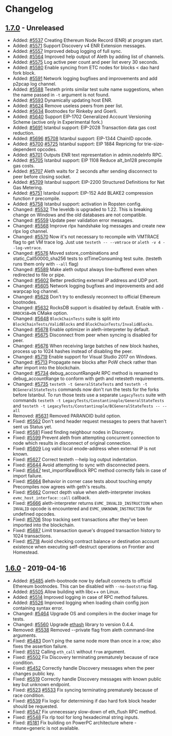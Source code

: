 # Changelog

## [1.7.0] - Unreleased

- Added: [#5537](https://github.com/ethereum/aleth/pull/5537) Creating Ethereum Node Record (ENR) at program start.
- Added: [#5571](https://github.com/ethereum/aleth/pull/5571) Support Discovery v4 ENR Extension messages.
- Added: [#5557](https://github.com/ethereum/aleth/pull/5557) Improved debug logging of full sync.
- Added: [#5564](https://github.com/ethereum/aleth/pull/5564) Improved help output of Aleth by adding list of channels.
- Added: [#5575](https://github.com/ethereum/aleth/pull/5575) Log active peer count and peer list every 30 seconds.
- Added: [#5580](https://github.com/ethereum/aleth/pull/5580) Enable syncing from ETC nodes for blocks < dao hard fork block.
- Added: [#5591](https://github.com/ethereum/aleth/pull/5591) Network logging bugfixes and improvements and add p2pcap log channel.
- Added: [#5588](https://github.com/ethereum/aleth/pull/5588) Testeth prints similar test suite name suggestions, when the name passed in `-t` argument is not found.
- Added: [#5593](https://github.com/ethereum/aleth/pull/5593) Dynamically updating host ENR.
- Added: [#5624](https://github.com/ethereum/aleth/pull/5624) Remove useless peers from peer list.
- Added: [#5634](https://github.com/ethereum/aleth/pull/5634) Bootnodes for Rinkeby and Goerli.
- Added: [#5640](https://github.com/ethereum/aleth/pull/5640) Support EIP-1702 Generalized Account Versioning Scheme (active only in Experimental fork.)
- Added: [#5691](https://github.com/ethereum/aleth/pull/5691) Istanbul support: EIP-2028 Transaction data gas cost reduction.
- Added: [#5696](https://github.com/ethereum/aleth/pull/5696) [#5708](https://github.com/ethereum/aleth/pull/5708) Istanbul support: EIP-1344 ChainID opcode.
- Added: [#5700](https://github.com/ethereum/aleth/pull/5700) [#5725](https://github.com/ethereum/aleth/pull/5725) Istanbul support: EIP 1884 Repricing for trie-size-dependent opcodes.
- Added: [#5701](https://github.com/ethereum/aleth/issues/5701) Outputs ENR text representation in admin.nodeInfo RPC.
- Added: [#5705](https://github.com/ethereum/aleth/pull/5705) Istanbul support: EIP 1108 Reduce alt_bn128 precompile gas costs.
- Added: [#5707](https://github.com/ethereum/aleth/pull/5707) Aleth waits for 2 seconds after sending disconnect to peer before closing socket.
- Added: [#5709](https://github.com/ethereum/aleth/pull/5709) Istanbul support: EIP-2200 Structured Definitions for Net Gas Metering.
- Added: [#5751](https://github.com/ethereum/aleth/pull/5751) Istanbul support: EIP-152 Add BLAKE2 compression function `F` precompile.
- Added: [#5758](https://github.com/ethereum/aleth/pull/5758) Istanbul support: activation in Ropsten config.
- Changed: [#5532](https://github.com/ethereum/aleth/pull/5532) The leveldb is upgraded to 1.22. This is breaking change on Windows and the old databases are not compatible.
- Changed: [#5559](https://github.com/ethereum/aleth/pull/5559) Update peer validation error messages.
- Changed: [#5568](https://github.com/ethereum/aleth/pull/5568) Improve rlpx handshake log messages and create new rlpx log channel.
- Changed: [#5570](https://github.com/ethereum/aleth/pull/5570) Now it's not necessary to recompile with VMTRACE flag to get VM trace log. Just use `testeth -- --vmtrace` or `aleth -v 4 --log-vmtrace`.
- Changed: [#5576](https://github.com/ethereum/aleth/pull/5576) Moved sstore_combinations and static_Call50000_sha256 tests to stTimeConsuming test suite. (testeth runs them only with `--all` flag)
- Changed: [#5589](https://github.com/ethereum/aleth/pull/5589) Make aleth output always line-buffered even when redirected to file or pipe.
- Changed: [#5602](https://github.com/ethereum/aleth/pull/5602) Better predicting external IP address and UDP port.
- Changed: [#5605](https://github.com/ethereum/aleth/pull/5605) Network logging bugfixes and improvements and add warpcap log channel.
- Changed: [#5628](https://github.com/ethereum/aleth/pull/5628) Don't try to endlessly reconnect to official Ethereum bootnodes.
- Changed: [#5632](https://github.com/ethereum/aleth/pull/5632) RocksDB support is disabled by default. Enable with `-DROCKSB=ON` CMake option.
- Changed: [#5648](https://github.com/ethereum/aleth/pull/5648) `BlockChainTests` suite is split into `BlockChainTests/ValidBlocks` and `BlockChainTests/InvalidBlocks`.
- Changed: [#5678](https://github.com/ethereum/aleth/pull/5678) Enable optimizer in aleth-interpreter by default.
- Changed: [#5675](https://github.com/ethereum/aleth/pull/5675) Disconnect from peer when syncing is disabled for peer.
- Changed: [#5676](https://github.com/ethereum/aleth/pull/5676) When receiving large batches of new block hashes, process up to 1024 hashes instead of disabling the peer.
- Changed: [#5719](https://github.com/ethereum/aleth/pull/5719) Enable support for Visual Studio 2017 on Windows.
- Changed: [#5713](https://github.com/ethereum/aleth/pull/5713) Propagate new blocks after PoW check rather than after import into the blockchain.
- Changed: [#5734](https://github.com/ethereum/aleth/pull/5734) debug_accountRangeAt RPC method is renamed to debug_accountRange to conform with geth and retesteth requirements.
- Changed: [#5735](https://github.com/ethereum/aleth/pull/5735) `testeth -t GeneralStateTests` and `testeth -t BCGeneralStateTests` commands now don't run the tests for the forks before Istanbul. To run those tests use a separate `LegacyTests` suite with commands `testeth -t LegacyTests/Constantinople/GeneralStateTests` and `testeth -t LegacyTests/Constantinople/BCGeneralStateTests -- --all`
- Removed: [#5631](https://github.com/ethereum/aleth/pull/5631) Removed PARANOID build option.
- Fixed: [#5562](https://github.com/ethereum/aleth/pull/5562) Don't send header request messages to peers that haven't sent us Status yet.
- Fixed: [#5581](https://github.com/ethereum/aleth/pull/5581) Fixed finding neighbour nodes in Discovery.
- Fixed: [#5599](https://github.com/ethereum/aleth/pull/5600) Prevent aleth from attempting concurrent connection to node which results in disconnect of original connection.
- Fixed: [#5609](https://github.com/ethereum/aleth/pull/5609) Log valid local enode-address when external IP is not known.
- Fixed: [#5627](https://github.com/ethereum/aleth/pull/5627) Correct testeth --help log output indentation.
- Fixed: [#5644](https://github.com/ethereum/aleth/pull/5644) Avoid attempting to sync with disconnected peers.
- Fixed: [#5647](https://github.com/ethereum/aleth/pull/5647) test_importRawBlock RPC method correctly fails in case of import failure.
- Fixed: [#5664](https://github.com/ethereum/aleth/pull/5664) Behavior in corner case tests about touching empty Precompiles now agrees with geth's results.
- Fixed: [#5662](https://github.com/ethereum/aleth/pull/5662) Correct depth value when aleth-interpreter invokes `evmc_host_interface::call` callback.
- Fixed: [#5666](https://github.com/ethereum/aleth/pull/5666) aleth-interpreter returns `EVMC_INVALID_INSTRUCTION` when `INVALID` opcode is encountered and `EVMC_UNKNOWN_INSTRUCTION` for undefined opcodes.
- Fixed: [#5706](https://github.com/ethereum/aleth/pull/5706) Stop tracking sent transactions after they've been imported into the blockchain.
- Fixed: [#5687](https://github.com/ethereum/aleth/pull/5687) Limit transaction queue's dropped transaction history to 1024 transactions.
- Fixed: [#5718](https://github.com/ethereum/aleth/pull/5718) Avoid checking contract balance or destination account existence when executing self-destruct operations on Frontier and Homestead.

## [1.6.0] - 2019-04-16

- Added: [#5485](https://github.com/ethereum/aleth/pull/5485) aleth-bootnode now by default connects to official Ethereum bootnodes. This can be disabled with `--no-bootstrap` flag.
- Added: [#5505](https://github.com/ethereum/aleth/pull/5505) Allow building with libc++ on Linux.
- Added: [#5514](https://github.com/ethereum/aleth/pull/5514) Improved logging in case of RPC method failures.
- Added: [#5526](https://github.com/ethereum/aleth/pull/5526) Improved logging when loading chain config json containing syntax error.
- Changed: [#5464](https://github.com/ethereum/aleth/pull/5464) Upgrade OS and compilers in the docker image for tests.
- Changed: [#5560](https://github.com/ethereum/aleth/pull/5560) Upgrade [ethash](https://github.com/chfast/ethash) library to version 0.4.4.
- Removed: [#5538](https://github.com/ethereum/aleth/pull/5538) Removed --private flag from aleth command-line arguments.
- Fixed: [#5483](https://github.com/ethereum/aleth/pull/5483) Don't ping the same node more than once in a row; also fixes the assertion failure.
- Fixed: [#5512](https://github.com/ethereum/aleth/pull/5512) Calling `eth_call` without `from` argument.
- Fixed: [#5502](https://github.com/ethereum/aleth/pull/5502) Fix Discovery terminating prematurely because of race condition.
- Fixed: [#5452](https://github.com/ethereum/aleth/pull/5452) Correctly handle Discovery messages when the peer changes public key.
- Fixed: [#5519](https://github.com/ethereum/aleth/pull/5519) Correctly handle Discovery messages with known public key but unknown endpoint.
- Fixed: [#5523](https://github.com/ethereum/aleth/pull/5523) [#5533](https://github.com/ethereum/aleth/pull/5533) Fix syncing terminating prematurely because of race condition.
- Fixed: [#5539](https://github.com/ethereum/aleth/pull/5539) Fix logic for determining if dao hard fork block header should be requested.
- Fixed: [#5547](https://github.com/ethereum/aleth/pull/5547) Fix unnecessary slow-down of eth_flush RPC method.
- Fixed: [#5548](https://github.com/ethereum/aleth/pull/5548) Fix rlp tool for long hexadecimal string inputs.
- Fixed: [#5181](https://github.com/ethereum/aleth/issues/5181) Fix building on PowerPC architecture where -mtune=generic is not available.


[1.7.0]: https://github.com/ethereum/aleth/compare/v1.6.0-alpha.0...master
[1.6.0]: https://github.com/ethereum/aleth/releases/tag/v1.6.0
